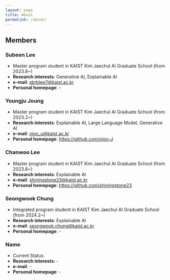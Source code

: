 ```yaml
---
layout: page
title: About
permalink: /about/
---
```

## Members

### Subeen Lee

- Master program student in KAIST Kim Jaechul AI Graduate School (from 2023.8~)
- **Research interests**: Generative AI, Explainable AI
- **e-mail**: sbrblee7@kaist.ac.kr
- **Personal homepage**: -

### Youngju Joung

- Master program student in KAIST Kim Jaechul AI Graduate School (from 2023.2~)
- **Research interests**: Explainable AI, Large Language Model, Generative AI
- **e-mail**: ojoo_o@kaist.ac.kr
- **Personal homepage**: https://github.com/ojoo-J

### Chanwoo Lee

- Master program student in KAIST Kim Jaechul AI Graduate School (from 2023.8~)
- **Research interests**: Explainable AI
- **e-mail**: shiningstone23@kaist.ac.kr
- **Personal homepage**: https://github.com/shiningstone23

### Seongwook Chung

- Integrated program student in KAIST Kim Jaechul AI Graduate School (from 2024.2~)
- **Research interests**: Explainable AI
- **e-mail**: seongwook.chung@kaist.ac.kr
- **Personal homepage**: -

### Name

- Current Status
- **Research interests**: -
- **e-mail**: -
- **Personal homepage**: -

